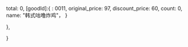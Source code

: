 

<!-- 购物车状态vuex -->

[goods]:{
  [martId]: {
    total: 0,
    [goodId]:{
      : 0011,
      original_price: 97,
      discount_price: 60,
      count: 0,
      name: "韩式咕噜炸鸡"，
    }
    
  },
  
  
  
}